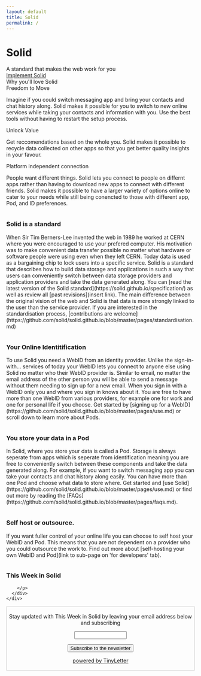 ```yaml
---
layout: default
title: Solid
permalink: /
---
```


<div class="home">
  <div class="title-banner">
    <h1 class="title">Solid</h1>
    <div class="subtitle">
      A standard that makes the web work for you
    </div>
    <a href="{{site.baseurl}}/implement" class="learn-btn">Implement Solid</a>
  </div>
 Why you'll love Solid
  <div class="page-content">
  <div class="cards row around">
    <div class="col-xs-12 col-sm-12 col-md-4 col-lg-4">
      <div class="card">
        <div class="card-header">
          <i class="fas fa-2x fa-book"></i>
          <span class="card-title">Freedom to Move</span>
        </div>
        <div class="card-body">
          <p>
           Imagine if you could switch messaging app and bring your contacts and chat history along.  Solid makes it possible for you to switch to new online services while taking your contacts and information with you. Use the best tools without having to restart the setup process. 
          </p>
        </div>
      </div>
    </div>
    <div class="col-xs-12 col-sm-12 col-md-4 col-lg-4">
      <div class="card">
        <div class="card-header">
          <i class="fas fa-2x fa-tools"></i>
          <span class="card-title">Unlock Value</span>
        </div>
        <div class="card-body">
          <p>
           Get reccomendations based on the whole you. Solid makes it possible to recycle data collected on other apps so that you get better quality insights in your favour. 
          </p>
        </div>
      </div>
    </div>
    <div class="col-xs-12 col-sm-12 col-md-4 col-lg-4">
      <div class="card">
        <div class="card-header">
          <i class="fas fa-2x fa-users"></i>
          <span class="card-title">Platform independent connection</span>
        </div>
        <div class="card-body">
          <p>
            People want different things. Solid lets you connect to people on differnt apps rather than having to download new apps to connect with different friends. Solid makes it possible to have a larger variety of options online to cater to your needs while still being conencted to those with different app, Pod, and ID preferences. 
          </p>
        </div>
      </div>
    </div>
  </div>

  <div id="what-is-solid" class="img-info-banner row around">
    <div class="col-xs-12 col-sm-12 col-md-5 col-lg-5">
      <div class="image">
        <img src="{{site.baseurl}}/assets/img/pod-user-icon.svg" alt="" />
      </div>
    </div>
    <div class="col-xs-12 col-sm-12 col-md-7 col-lg-7">
      <div class="info-card">
        <h3 class="title">Solid is a standard</h3>
        <p class="info">
         When Sir Tim Berners-Lee invented the web in 1989 he worked at CERN where you were encouraged to use your prefered computer. His motivation was to make convenient data transfer possible no matter what hardware or software people were using even when they left CERN. 
          Today data is used as a bargaining chip to lock users into a specific service. Solid is a standard that describes how to build data storage and applications in such a way that users can conveniently switch between data storage providers and application providers and take the data generated along. 
          You can [read the latest version of the Solid standard](https://solid.github.io/specification/) as well as review all [past revisions](insert link). The main difference between the original vision of the web and Solid is that data is more strongly linked to the user than the service provider. If you are interested in the standardisation process, [contributions are welcome](https://github.com/solid/solid.github.io/blob/master/pages/standardisation.md)
        </p>
      </div>
    </div>
  </div>

  <div class="img-info-banner row around reverse">
    <div class="col-xs-12 col-sm-12 col-md-5 col-lg-5">
      <div class="image">
        <img src="{{site.baseurl}}/assets/img/pod-user-icon.svg" alt="" />
      </div>
    </div>
    <div class="col-xs-12 col-sm-12 col-md-7 col-lg-7">
      <div class="info-card">
        <h3 class="title">Your Online Identitification </h3>
        <p class="info">
          To use Solid you need a WebID from an identity provider. Unlike the sign-in-with... services of today your WebID lets you connect to anyone else using Solid no matter who their WebID provider is. Similar to email, no matter the email address of the other person you will be able to send a message without them needing to sign up for a new email. When you sign in with a WebID only you and where you sign in knows about it. You are free to have more than one WebID from various providers, for example one for work and one for personal life if you choose. Get started by [signing up for a WebID](https://github.com/solid/solid.github.io/blob/master/pages/use.md) or scroll down to learn more about Pods.  
        </p>
      </div>
    </div>

  </div>

  <div class="img-info-banner row around">
    <div class="col-xs-12 col-sm-12 col-md-5 col-lg-5">
      <div class="image">
        <img src="{{site.baseurl}}/assets/img/pod-user-icon.svg" alt="" />
      </div>
    </div>
    <div class="col-xs-12 col-sm-12 col-md-7 col-lg-7">
      <div class="info-card">
        <h3 class="title">You store your data in a Pod</h3>
        <p class="info">
          In Solid, where you store your data is called a Pod. Storage is always seperate from apps which is seperate from identification meaning you are free to conveniently switch between these components and take the data generated along. For example, if you want to switch messaging app you can take your contacts and chat history along easily. You can have more than one Pod and choose what data to store where. Get started and [use Solid](https://github.com/solid/solid.github.io/blob/master/pages/use.md) or find out more by reading the [FAQs](https://github.com/solid/solid.github.io/blob/master/pages/faqs.md).
        </p>
      </div>
    </div>
  
  <div class="img-info-banner row around reverse">
    <div class="col-xs-12 col-sm-12 col-md-5 col-lg-5">
      <div class="image">
        <img src="{{site.baseurl}}/assets/img/pod-user-icon.svg" alt="" />
      </div>
    </div>
    <div class="col-xs-12 col-sm-12 col-md-7 col-lg-7">
      <div class="info-card">
        <h3 class="title">Self host or outsource. </h3>
        <p class="info">
            If you want fuller control of your online life you can choose to self host your WebID and Pod. This means that you are not dependent on a provider who you could outsource the work to. Find out more about [self-hosting your own WebID and Pod](link to sub-page on 'for developers' tab). 
        </p>
      </div>
    </div>

  <div class="img-info-banner row around reverse">
    <div class="col-xs-12 col-sm-12 col-md-5 col-lg-5">
      <div class="image">
        <img src="{{site.baseurl}}/assets/img/pod-user-icon.svg" alt="" />
      </div>
    </div>
    <div class="col-xs-12 col-sm-12 col-md-7 col-lg-7">
      <div class="info-card">
        <h3 class="title"> This Week in Solid </h3>
        <p class="info">
          
        </p>
      </div>
    </div>
  </div>
  
  </div>
</div>

 <form style="border:1px solid #ccc;padding:3px;text-align:center;" action="https://tinyletter.com/ThisWeekInSolid" method="post" target="popupwindow" onsubmit="window.open('https://tinyletter.com/ThisWeekInSolid', 'popupwindow', 'scrollbars=yes,width=800,height=600');return true"><p><label for="tlemail"> Stay updated with This Week in Solid by leaving your email address below and subscribing</label></p><p><input type="text" style="width:140px" name="email" id="tlemail" /></p><input type="hidden" value="1" name="embed"/><input type="submit" value="Subscribe to the newsletter" /><p><a href="https://tinyletter.com" target="_blank">powered by TinyLetter</a></p></form>
